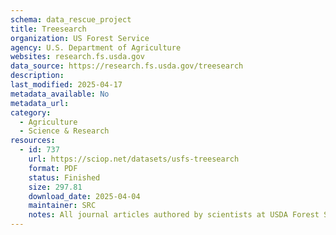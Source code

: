 ```yaml
---
schema: data_rescue_project 
title: Treesearch
organization: US Forest Service
agency: U.S. Department of Agriculture
websites: research.fs.usda.gov
data_source: https://research.fs.usda.gov/treesearch
description: 
last_modified: 2025-04-17
metadata_available: No
metadata_url: 
category:
  - Agriculture 
  - Science & Research 
resources:
  - id: 737
    url: https://sciop.net/datasets/usfs-treesearch
    format: PDF
    status: Finished
    size: 297.81
    download_date: 2025-04-04
    maintainer: SRC
    notes: All journal articles authored by scientists at USDA Forest Service Research & Development division going back to 1902. Articles cover topics including genetics, hydrology, forest economics, soil, climate science, environmental justice, urban forestry, forest pathologies, mycology, and much more.
---
```

